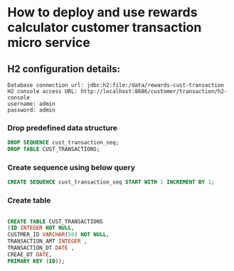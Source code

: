 # How to deploy and use rewards calculator customer transaction micro service

## H2 configuration details:
```
Database connection url: jdbc:h2:file:/data/rewards-cust-transaction
H2 console access URL: http://localhost:8686/customer/transaction/h2-console
username: admin
password: admin
```


### Drop predefined data structure
```sql
DROP SEQUENCE cust_transaction_seq;
DROP TABLE CUST_TRANSACTIONS;
```
### Create sequence using below query
```sql
CREATE SEQUENCE cust_transaction_seq START WITH 1 INCREMENT BY 1;
```
### Create table
```sql

CREATE TABLE CUST_TRANSACTIONS
(ID INTEGER NOT NULL,
CUSTMER_ID VARCHAR(50) NOT NULL,
TRANSACTION_AMT INTEGER ,
TRANSACTION_DT DATE ,
CREAE_DT DATE,
PRIMARY KEY (ID));
```